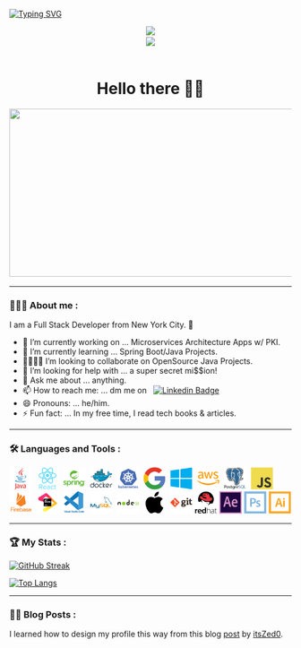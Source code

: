 [![Typing SVG](https://readme-typing-svg.demolab.com/?color=63e43e&lines=The+Matrix+has+you!;I'm+kidding+lol!+:P;Hello+world+and+Welcome!;I'm+getting+strong+MySpace+vibes!...:P)](https://git.io/typing-svg)

<div id="header" align="center">
  <img src="https://media.giphy.com/media/sn2PIe598RFnHQBX9v/giphy.gif" width="150"/>
  <div id="badges">
    <a href="https://www.linkedin.com/in/terence-hamilton/">
      <img src="https://img.shields.io/badge/LinkedIn-blue?logo=linkedin&logoColor=white&style=for-the-badge"/>
    </a>
  </div>
  <img src="https://komarev.com/ghpvc/?username=hamiltonmultimedia&label=3.1415926535&style=for-the-badge&color=blue" alt=""/>
  <h1>
    Hello there 👋🏾
  </h1>
</div>

<div align="center">
  <img src="https://media.giphy.com/media/sk6yL9EGVeAcE/giphy.gif" width="600" height="300"/>
</div>

---
### 👨🏾‍💻 About me :
I am a Full Stack Developer from New York City. 🗽
- 🔭 I’m currently working on ... Microservices Architecture Apps w/ PKI.
- 🌱 I’m currently learning ... Spring Boot/Java Projects.
- 🫱🏾‍🫲🏻 I’m looking to collaborate on OpenSource Java Projects.
- 🤔 I’m looking for help with ... a super secret mi$$ion!
- 💬 Ask me about ... anything.
- 📫 How to reach me: ... dm me on &nbsp; [![Linkedin Badge](https://img.shields.io/badge/-LinkedIn-blue?style=plastic&logo=Linkedin&logoColor=white)](https://www.linkedin.com/in/terence-hamilton/)
- 😄 Pronouns: ... he/him.
- ⚡ Fun fact: ... In my free time, I read tech books & articles.
---

### :hammer_and_wrench: Languages and Tools :

<div>
  <img src="https://github.com/devicons/devicon/blob/master/icons/java/java-original-wordmark.svg" title="Java" alt="Java" width="40" height="40"/>&nbsp;
  <img src="https://github.com/devicons/devicon/blob/master/icons/react/react-original-wordmark.svg" title="React" alt="React" width="40" height="40"/>&nbsp;
  <img src="https://github.com/devicons/devicon/blob/master/icons/spring/spring-original-wordmark.svg" title="Spring" alt="Spring" width="40" height="40"/>&nbsp;
  <img src="https://github.com/devicons/devicon/blob/master/icons/docker/docker-original-wordmark.svg" title="Docker" alt="Docker" width="40" height="40"/>&nbsp;
  <img src="https://github.com/devicons/devicon/blob/master/icons/kubernetes/kubernetes-plain-wordmark.svg" title="K8s" alt="K8s" width="40" height="40"/>&nbsp;
  <img src="https://github.com/devicons/devicon/blob/master/icons/google/google-original.svg" title="Google" alt="Google" width="40" height="40"/>&nbsp;
  <img src="https://github.com/devicons/devicon/blob/master/icons/windows8/windows8-original.svg" title="Windows" alt="Windows" width="40" height="40"/>&nbsp;
  <img src="https://github.com/devicons/devicon/blob/master/icons/amazonwebservices/amazonwebservices-plain-wordmark.svg" title="AWS" alt="AWS" width="40" height="40"/>&nbsp;
  <img src="https://github.com/devicons/devicon/blob/master/icons/postgresql/postgresql-original-wordmark.svg" title="PSQL" alt="PSQL" width="40" height="40"/>&nbsp;
  <img src="https://github.com/devicons/devicon/blob/master/icons/javascript/javascript-original.svg" title="JavaScript" alt="JavaScript" width="40" height="40"/>&nbsp;
  <img src="https://github.com/devicons/devicon/blob/master/icons/firebase/firebase-plain-wordmark.svg" title="Firebase" alt="Firebase" width="40" height="40"/>&nbsp;
  <img src="https://github.com/devicons/devicon/blob/master/icons/jetbrains/jetbrains-original.svg" title="JetBrains"  alt="JetBrains" width="40" height="40"/>&nbsp;
  <img src="https://github.com/devicons/devicon/blob/master/icons/vscode/vscode-original-wordmark.svg" title="VSCode"  alt="VSCode" width="40" height="40"/>&nbsp;
  <img src="https://github.com/devicons/devicon/blob/master/icons/mysql/mysql-original-wordmark.svg" title="MySQL"  alt="MySQL" width="40" height="40"/>&nbsp;
  <img src="https://github.com/devicons/devicon/blob/master/icons/nodejs/nodejs-original-wordmark.svg" title="NodeJS" alt="NodeJS" width="40" height="40"/>&nbsp;
  <img src="https://github.com/devicons/devicon/blob/master/icons/apple/apple-original.svg" title="Apple" alt="Apple" width="40" height="40"/>&nbsp;
  <img src="https://github.com/devicons/devicon/blob/master/icons/git/git-original-wordmark.svg" title="Git" **alt="Git" width="40" height="40"/>
  <img src="https://github.com/devicons/devicon/blob/master/icons/redhat/redhat-original-wordmark.svg" title="RedHat" **alt="RedHat" width="40" height="40"/>
   <img src="https://github.com/devicons/devicon/blob/master/icons/aftereffects/aftereffects-original.svg" title="AfterEffects" **alt="AfterEffects" width="40" height="40"/>
   <img src="https://github.com/devicons/devicon/blob/master/icons/photoshop/photoshop-line.svg" title="Photoshop" **alt="Photoshop" width="40" height="40"/>
 <img src="https://github.com/devicons/devicon/blob/master/icons/illustrator/illustrator-line.svg" title="Illustrator" **alt="Illustrator" width="40" height="40"/>
</div>

---

### 🏆 My Stats :


[![GitHub Streak](https://github-readme-streak-stats.herokuapp.com?user=hamiltonmultimedia&theme=hacker&border_radius=8&fire=DD2727&background=000000&stroke=F2F2F2&currStreakNum=DDDDDD&sideNums=00C4DD)](https://git.io/streak-stats)

[![Top Langs](https://github-readme-stats.vercel.app/api/top-langs/?username=hamiltonmultimedia&layout=compact&theme=chartreuse-dark&show_icons=true)](https://github.com/anuraghazra/github-readme-stats)

---
### ✍🏾 Blog Posts :

I learned how to design my profile this way from this blog <a href="https://www.sitepoint.com/github-profile-readme/">post</a> by <a href="https://github.com/itsZed0">itsZed0</a>.
<!--
**HamiltonMultimedia/HamiltonMultimedia** is a ✨ _special_ ✨ repository because its `README.md` (this file) appears on your GitHub profile.

Here are some ideas to get you started:
-->
